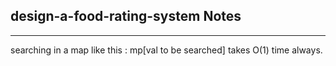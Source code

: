 <h2>design-a-food-rating-system Notes</h2><hr>searching in a map like this :  mp[val to be searched] takes O(1) time always.